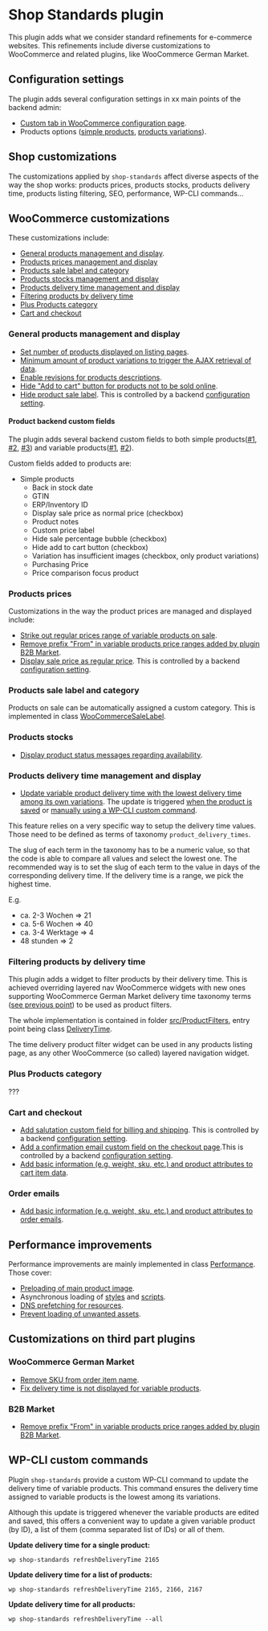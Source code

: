 # Shop Standards plugin

This plugin adds what we consider standard refinements for e-commerce websites.
This refinements include diverse customizations to WooCommerce and related
plugins, like WooCommerce German Market.

## Configuration settings

The plugin adds several configuration settings in xx main points of the backend admin:
- [Custom tab in WooCommerce configuration page](https://github.com/netzstrategen/wordpress-shop-standards/blob/master/src/WooCommerce.php#L15).
- Products options ([simple products](https://github.com/netzstrategen/wordpress-shop-standards/blob/master/src/WooCommerce.php#L226), [products variations](https://github.com/netzstrategen/wordpress-shop-standards/blob/master/src/WooCommerce.php#L473)).

## Shop customizations

The customizations applied by `shop-standards` affect diverse aspects of the way the shop works: products prices, products stocks, products delivery time, products listing filtering, SEO, performance, WP-CLI commands...

## WooCommerce customizations
These customizations include:
- [General products management and display](#general-products-management-and-display).
- [Products prices management and display](#products-prices)
- [Products sale label and category](#products-sale-label-and-category)
- [Products stocks management and display](#products-stocks)
- [Products delivery time management and display](#products-delivery-time)
- [Filtering products by delivery time](#filtering-products-by-delivery-time)
- [Plus Products category](plus-products-category)
- [Cart and checkout](#cart-and-checkout)

### General products management and display
- [Set number of products displayed on listing pages](https://github.com/netzstrategen/wordpress-shop-standards/blob/master/src/WooCommerce.php#L188).
- [Minimum amount of product variations to trigger the AJAX retrieval of data](https://github.com/netzstrategen/wordpress-shop-standards/blob/master/src/WooCommerce.php#L133).
- [Enable revisions for products descriptions](https://github.com/netzstrategen/wordpress-shop-standards/blob/master/src/WooCommerce.php#L85).
- [Hide "Add to cart" button for products not to be sold online](https://github.com/netzstrategen/wordpress-shop-standards/blob/master/src/WooCommerce.php#L195).
- [Hide product sale label](https://github.com/netzstrategen/wordpress-shop-standards/blob/master/src/WooCommerce.php#L214). This is controlled by a backend [configuration setting](#configuration-settings).

#### Product backend custom fields

The plugin adds several backend custom fields to both simple products([#1](https://github.com/netzstrategen/wordpress-shop-standards/blob/a15cb7d86afc6a7808cee6e9177a0c2c604e6119/src/WooCommerce.php#L226), [#2](https://github.com/netzstrategen/wordpress-shop-standards/blob/a15cb7d86afc6a7808cee6e9177a0c2c604e6119/src/WooCommerce.php#L297), [#3](https://github.com/netzstrategen/wordpress-shop-standards/blob/a15cb7d86afc6a7808cee6e9177a0c2c604e6119/src/WooCommerce.php#L313)) and variable products([#1](https://github.com/netzstrategen/wordpress-shop-standards/blob/a15cb7d86afc6a7808cee6e9177a0c2c604e6119/src/WooCommerce.php#L473), [#2](https://github.com/netzstrategen/wordpress-shop-standards/blob/a15cb7d86afc6a7808cee6e9177a0c2c604e6119/src/WooCommerce.php#L535)).

Custom fields added to products are:
- Simple products
  - Back in stock date
  - GTIN
  - ERP/Inventory ID
  - Display sale price as normal price (checkbox)
  - Product notes
  - Custom price label
  - Hide sale percentage bubble (checkbox)
  - Hide add to cart button (checkbox)
  - Variation has insufficient images (checkbox, only product variations)
  - Purchasing Price
  - Price comparison focus product

### Products prices
Customizations in the way the product prices are managed and displayed include:
- [Strike out regular prices range of variable products on sale](https://github.com/netzstrategen/wordpress-shop-standards/blob/master/src/WooCommerce.php#L39).
- [Remove prefix "From" in variable products price ranges added by plugin B2B Market](https://github.com/netzstrategen/wordpress-shop-standards/blob/master/src/WooCommerce.php#L75).
- [Display sale price as regular price](https://github.com/netzstrategen/wordpress-shop-standards/blob/master/src/WooCommerce.php#L605). This is controlled by a backend [configuration setting](#configuration-settings).

### Products sale label and category
Products on sale can be automatically assigned a custom category. This is implemented in class [WooCommerceSaleLabel](https://github.com/netzstrategen/wordpress-shop-standards/blob/a15cb7d86afc6a7808cee6e9177a0c2c604e6119/src/WooCommerceSaleLabel.php#L13).

### Products stocks
- [Display product status messages regarding availability](https://github.com/netzstrategen/wordpress-shop-standards/blob/master/src/WooCommerce.php#L138).

### Products delivery time management and display
- [Update variable product delivery time with the lowest delivery time among its own variations](https://github.com/netzstrategen/wordpress-shop-standards/blob/master/src/Admin.php#L77). The update is triggered [when the product is saved](https://github.com/netzstrategen/wordpress-shop-standards/blob/a15cb7d86afc6a7808cee6e9177a0c2c604e6119/src/Plugin.php#L92) or [manually using a WP-CLI custom command](#wp-cli-custom-commands).

This feature relies on a very specific way to setup the delivery time values. Those need to be defined as terms of taxonomy `product_delivery_times`.

The slug of each term in the taxonomy has to be a numeric value, so that the code is able to compare all values and select the lowest one. The recommended way is to set the slug of each term to the value in days of the corresponding delivery  time. If the delivery time is a range, we pick the highest time.

E.g.
- ca. 2-3 Wochen => 21
- ca. 5-6 Wochen => 40
- ca. 3-4 Werktage => 4
- 48 stunden => 2

### Filtering products by delivery time
This plugin adds a widget to filter products by their delivery time. This is achieved overriding layered nav WooCommerce widgets with new ones supporting WooCommerce German Market delivery time taxonomy terms ([see previous point](products-delivery-time-management-and-display)) to be used as product filters.

The whole implementation is contained in folder [src/ProductFilters](https://github.com/netzstrategen/wordpress-shop-standards/tree/master/src/ProductFilters), entry point being class [DeliveryTime](https://github.com/netzstrategen/wordpress-shop-standards/blob/master/src/ProductFilters/DeliveryTime.php).

The time delivery product filter widget can be used in any products listing page, as any other WooCommerce (so called) layered navigation widget.

### Plus Products category
???

### Cart and checkout
- [Add salutation custom field for billing and shipping](https://github.com/netzstrategen/wordpress-shop-standards/blob/a15cb7d86afc6a7808cee6e9177a0c2c604e6119/src/WooCommerceSalutation.php#L54). This is controlled by a backend [configuration setting](https://github.com/netzstrategen/wordpress-shop-standards/blob/a15cb7d86afc6a7808cee6e9177a0c2c604e6119/src/WooCommerceSalutation.php#L33).
- [Add a confirmation email custom field on the checkout page](https://github.com/netzstrategen/wordpress-shop-standards/blob/a15cb7d86afc6a7808cee6e9177a0c2c604e6119/src/WooCommerceCheckout.php#L66).This is controlled by a backend [configuration setting](https://github.com/netzstrategen/wordpress-shop-standards/blob/a15cb7d86afc6a7808cee6e9177a0c2c604e6119/src/WooCommerceCheckout.php#L38).
- [Add basic information (e.g. weight, sku, etc.) and product attributes to cart item data](https://github.com/netzstrategen/wordpress-shop-standards/blob/a15cb7d86afc6a7808cee6e9177a0c2c604e6119/src/WooCommerce.php#L673).

### Order emails
- [Add basic information (e.g. weight, sku, etc.) and product attributes to order emails](https://github.com/netzstrategen/wordpress-shop-standards/blob/a15cb7d86afc6a7808cee6e9177a0c2c604e6119/src/WooCommerce.php#L725).

## Performance improvements

Performance improvements are mainly implemented in class [Performance](https://github.com/netzstrategen/wordpress-shop-standards/blob/master/src/Performance.php). Those cover:
- [Preloading of main product image](https://github.com/netzstrategen/wordpress-shop-standards/blob/master/src/WooCommerce.php#L410).
- Asynchronous loading of [styles](https://github.com/netzstrategen/wordpress-shop-standards/blob/master/src/Performance.php#L84) and [scripts](https://github.com/netzstrategen/wordpress-shop-standards/blob/master/src/Performance.php#L124).
- [DNS prefetching for resources](https://github.com/netzstrategen/wordpress-shop-standards/blob/master/src/Performance.php#L147).
- [Prevent loading of unwanted assets](https://github.com/netzstrategen/wordpress-shop-standards/blob/master/src/Performance.php#L59).

## Customizations on third part plugins

### WooCommerce German Market

- [Remove SKU from order item name](https://github.com/netzstrategen/wordpress-shop-standards/blob/a15cb7d86afc6a7808cee6e9177a0c2c604e6119/src/WooCommerce.php#L778).
- [Fix delivery time is not displayed for variable products](https://github.com/netzstrategen/wordpress-shop-standards/blob/a15cb7d86afc6a7808cee6e9177a0c2c604e6119/src/WooCommerce.php#L969).

### B2B Market

- [Remove prefix "From" in variable products price ranges added by plugin B2B Market](https://github.com/netzstrategen/wordpress-shop-standards/blob/master/src/WooCommerce.php#L75).

## WP-CLI custom commands
Plugin `shop-standards` provide a custom WP-CLI command to update the delivery time of variable products. This command ensures the delivery time assigned to variable products is the lowest among its variations.

Although this update is triggered whenever the variable products are edited and saved, this offers a convenient way to update a given variable product (by ID), a list of them (comma separated list of IDs) or all of them.

__Update delivery time for a single product:__

```wp shop-standards refreshDeliveryTime 2165```

__Update delivery time for a list of products:__

```wp shop-standards refreshDeliveryTime 2165, 2166, 2167```

__Update delivery time for all products:__

```wp shop-standards refreshDeliveryTime --all```
